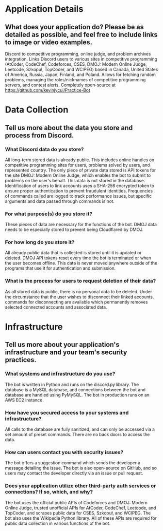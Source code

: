 # Application Details

## What does your application do? Please be as detailed as possible, and feel free to include links to image or video examples.
Discord to competitive programming, online judge, and problem archives integration. Links Discord users to various sites in competitive programming (AtCoder, CodeChef, Codeforces, CSES, DMOJ: Modern Online Judge, Leetcode, Szkopuł, TopCoder, and WCIPEG) based in Canada, United States of America, Russia, Japan, Finland, and Poland. Allows for fetching random problems, managing the roles/nicknames of competitive programming servers, and contest alerts. Completely open-source at https://github.com/kevinjycui/Practice-Bot

# Data Collection

## Tell us more about the data you store and process from Discord.
### What Discord data do you store?
All long-term stored data is already public. This includes online handles on competitive programming sites for users, problems solved by users, and represented country. The only piece of private data stored is API tokens for the site DMOJ: Modern Online Judge, which enables the bot to submit to problems on the user's behalf. This data is not stored in the database. Identification of users to link accounts uses a SHA-256 encrypted token to ensure proper authentication to prevent fraudulent identities. Frequencies of commands called are logged to track performance issues, but specific arguments and data passed through commands is not.

### For what purpose(s) do you store it?
These pieces of data are necessary for the functions of the bot. DMOJ data needs to be especially stored to prevent being Cloudflared by DMOJ.

### For how long do you store it?
All already public data that is collected is stored until it is updated or deleted. DMOJ API tokens reset every time the bot is terminated or when the user becomes offline. This data is never moved anywhere outside of the programs that use it for authentication and submission.

### What is the process for users to request deletion of their data?
As all stored data is public, there is no personal data to be deleted. Under the circumstance that the user wishes to disconnect their linked accounts, commands for disconnecting are available which permanently removes selected connected accounts and associated data.

# Infrastructure

## Tell us more about your application's infrastructure and your team's security practices.
### What systems and infrastructure do you use?
The bot is written in Python and runs on the discord.py library. The database is a MySQL database, and connections between the bot and database are handled using PyMySQL. The bot in production runs on an AWS EC2 instance.

### How have you secured access to your systems and infrastructure?
All calls to the database are fully sanitized, and can only be accessed via a set amount of preset commands. There are no back doors to access the data. 

### How can users contact you with security issues?
The bot offers a suggestion command which sends the developer a message detailing the issue. The bot is also open-source on GitHub, and so users may contact the developer directly via an issue or pull request.

### Does your application utilize other third-party auth services or connections? If so, which, and why?
The bot uses the official public APIs of Codeforces and DMOJ: Modern Online Judge, trusted unofficial APIs for AtCoder, CodeChef, Leetcode, and TopCoder, and scrapes public data for CSES, Szkopuł, and WCIPEG. The bot also uses the Wikipedia Python library. All of these APIs are required for public data collection in various functions of the bot.
